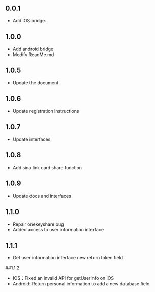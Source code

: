 ## 0.0.1

* Add iOS bridge.

## 1.0.0

* Add android bridge
* Modify ReadMe.md

## 1.0.5
* Update the document

## 1.0.6
* Update registration instructions

## 1.0.7
* Update interfaces

## 1.0.8
* Add sina link card share function

## 1.0.9
* Update docs and interfaces

## 1.1.0
* Repair onekeyshare bug
* Added access to user information interface

## 1.1.1
* Get user information interface new return token field

##1.1.2
*   IOS：Fixed an invalid API for getUserInfo on iOS
*  Android: Return personal information to add a new database field
